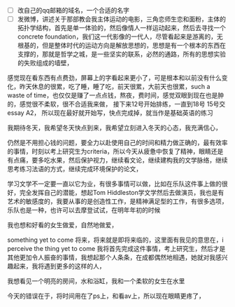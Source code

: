 - [ ] 改自己的qq邮箱的域名，一个合适的名字
- [ ] 发微博，讲述关于那部教会我主体运动的电影，三角恋师生恋和面粉，主体的拓扑学结构，首先是单一体验的，然后像情人一样运动起来，然后去寻找一个concrete foundation，我们这一代影像的一代人，尽管看起来是游离的，无根基的，但是整体时代的运动方向是解放思想的，思想是有一个根本的东西在支撑的，那就是哲学之城，是一些坚实的联系，必然的通路，所有的思想实验的失败组成的墙壁，

感觉现在看东西有点费劲，屏幕上的字看起来更小了，可是根本和以前没有什么变化，昨天休息的很累，吃了睡，睡了吃，前天很累，大前天也很累，such a waste of time，也仅仅是赚了一点点钱，熬夜，费时间，感觉双眼到现在也是肿的，感觉很不柔软，很不合适我来做，
接下来12号开始排练，一直到18号
15号交essay A2，
所以现在最好就开始写，快点完成掉，就当作是基础英语的练习

我期待冬天，我希望冬天快点到来，我希望立刻进入冬天的心态，我充满信心，

仍然是不用担心钱的问题，要全力以赴使用自己的时间和精力做正确的，最有效率的事情，时刻以考上研究生为criteria，所以今天从疲惫中恢复了精神，眼睛还是有点痛，要多吃水果，然后保护视力，继续看文论，继续建构我的文学脉络，继续思考练习法语的方式，继续完成环境保护的论文，

学习文学不一定要一直以它为业，有很多事情可以做，比如在乐队这件事上做的很好，完全发挥自己的潜能，想起Tom Hiddleston学文学然后去做演员，我也是有艺术的敏感度的，我要从事的是创造性工作，是精神满足型的工作，有很多选项，乐队也是一种，也许可以去摩登试试，在明年年初的时候

我也想和好看的女生做爱，自然地做爱，

something yet to come 将来，将来就是即将来临的，这里面有我见的意思在，i perceive the thing yet to come 我将首先完成这件事情，考上研究生，然后才是其他更加令人振奋的事情，我想起那个人条条，在成都偶然地相遇，她就对我感兴趣起来，我将遇到更多的这样的人，

我想看见一个明亮的房间，水和浴缸，我和一个柔软的女生在水里

今天的错误在于，将时间用在了ps上，和看av上，所以现在眼睛更疼了，